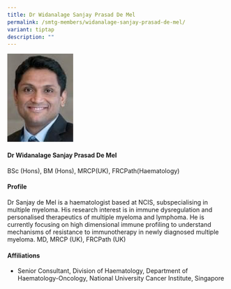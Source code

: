 ```yaml
---
title: Dr Widanalage Sanjay Prasad De Mel
permalink: /smtg-members/widanalage-sanjay-prasad-de-mel/
variant: tiptap
description: ""
---
```

<p></p><div class="isomer-image-wrapper"><img style="width: 30%;" height="auto" width="100%" alt="" src="/images/Myeloma Tumour Group/Member Photos/MTG___Dr_Widanalage_Sanjay_Prasad_De_Mel.png"></div><h4><strong>Dr Widanalage Sanjay Prasad De Mel</strong></h4><p>BSc (Hons), BM (Hons), MRCP(UK), FRCPath(Haematology)</p><h4><strong>Profile</strong></h4><p>Dr Sanjay de Mel is a haematologist based at NCIS, subspecialising in multiple myeloma. His research interest is in immune dysregulation and personalised therapeutics of multiple myeloma and lymphoma. He is currently focusing on high dimensional immune profiling to understand mechanisms of resistance to immunotherapy in newly diagnosed multiple myeloma. MD, MRCP (UK), FRCPath (UK)</p><h4><strong>Affiliations</strong></h4><ul data-tight="true" class="tight"><li><p>Senior Consultant, Division of Haematology, Department of Haematology-Oncology, National University Cancer Institute, Singapore</p></li></ul><p></p>